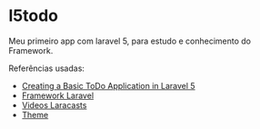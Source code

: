 # l5todo
Meu primeiro app com laravel 5, para estudo e conhecimento do Framework.

Referências usadas:

 - [Creating a Basic ToDo Application in Laravel 5](https://www.flynsarmy.com/?s=Laravel) 
 - [Framework Laravel](http://laravel.com/docs/5.1) 
 - [Videos Laracasts](https://laracasts.com)
 - [Theme](https://bootswatch.com/paper/)

